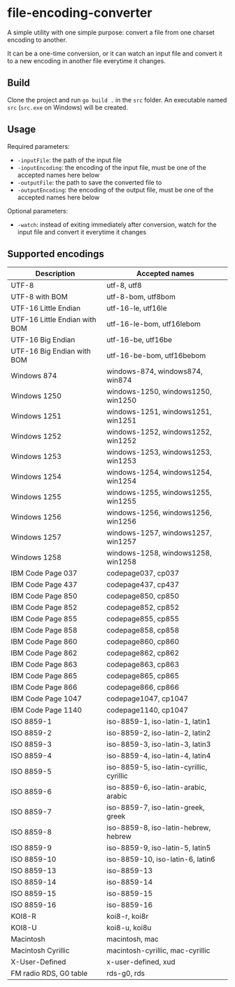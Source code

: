 # file-encoding-converter

A simple utility with one simple purpose: convert a file from one charset encoding to another.

It can be a one-time conversion, or it can watch an input file and convert it to a new encoding in another file everytime it changes.

## Build
Clone the project and run `go build .` in the `src` folder. An executable named `src` (`src.exe` on Windows) will be created.

## Usage
Required parameters:
- `-inputFile`: the path of the input file
- `-inputEncoding`: the encoding of the input file, must be one of the accepted names here below
- `-outputFile`: the path to save the converted file to
- `-outputEncoding`: the encoding of the output file, must be one of the accepted names here below

Optional parameters:
- `-watch`: instead of exiting immediately after conversion, watch for the input file and convert it everytime it changes

## Supported encodings
|                   Description |                           Accepted names |
| ----------------------------- | ---------------------------------------- |
| UTF-8 |                              utf-8, utf8 |
| UTF-8 with BOM |                       utf-8-bom, utf8bom |
| UTF-16 Little Endian |                       utf-16-le, utf16le |
| UTF-16 Little Endian with BOM |                utf-16-le-bom, utf16lebom |
| UTF-16 Big Endian |                       utf-16-be, utf16be |
| UTF-16 Big Endian with BOM |                utf-16-be-bom, utf16bebom |
| Windows 874 |          windows-874, windows874, win874 |
| Windows 1250 |       windows-1250, windows1250, win1250 |
| Windows 1251 |       windows-1251, windows1251, win1251 |
| Windows 1252 |       windows-1252, windows1252, win1252 |
| Windows 1253 |       windows-1253, windows1253, win1253 |
| Windows 1254 |       windows-1254, windows1254, win1254 |
| Windows 1255 |       windows-1255, windows1255, win1255 |
| Windows 1256 |       windows-1256, windows1256, win1256 |
| Windows 1257 |       windows-1257, windows1257, win1257 |
| Windows 1258 |       windows-1258, windows1258, win1258 |
| IBM Code Page 037 |                       codepage037, cp037 |
| IBM Code Page 437 |                       codepage437, cp437 |
| IBM Code Page 850 |                       codepage850, cp850 |
| IBM Code Page 852 |                       codepage852, cp852 |
| IBM Code Page 855 |                       codepage855, cp855 |
| IBM Code Page 858 |                       codepage858, cp858 |
| IBM Code Page 860 |                       codepage860, cp860 |
| IBM Code Page 862 |                       codepage862, cp862 |
| IBM Code Page 863 |                       codepage863, cp863 |
| IBM Code Page 865 |                       codepage865, cp865 |
| IBM Code Page 866 |                       codepage866, cp866 |
| IBM Code Page 1047 |                     codepage1047, cp1047 |
| IBM Code Page 1140 |                     codepage1140, cp1047 |
| ISO 8859-1 |          iso-8859-1, iso-latin-1, latin1 |
| ISO 8859-2 |          iso-8859-2, iso-latin-2, latin2 |
| ISO 8859-3 |          iso-8859-3, iso-latin-3, latin3 |
| ISO 8859-4 |          iso-8859-4, iso-latin-4, latin4 |
| ISO 8859-5 | iso-8859-5, iso-latin-cyrillic, cyrillic |
| ISO 8859-6 |     iso-8859-6, iso-latin-arabic, arabic |
| ISO 8859-7 |       iso-8859-7, iso-latin-greek, greek |
| ISO 8859-8 |     iso-8859-8, iso-latin-hebrew, hebrew |
| ISO 8859-9 |          iso-8859-9, iso-latin-5, latin5 |
| ISO 8859-10 |         iso-8859-10, iso-latin-6, latin6 |
| ISO 8859-13 |                              iso-8859-13 |
| ISO 8859-14 |                              iso-8859-14 |
| ISO 8859-15 |                              iso-8859-15 |
| ISO 8859-16 |                              iso-8859-16 |
| KOI8-R |                            koi8-r, koi8r |
| KOI8-U |                            koi8-u, koi8u |
| Macintosh |                           macintosh, mac |
| Macintosh Cyrillic |         macintosh-cyrillic, mac-cyrillic |
| X-User-Defined |                      x-user-defined, xud |
| FM radio RDS, G0 table |                              rds-g0, rds |
